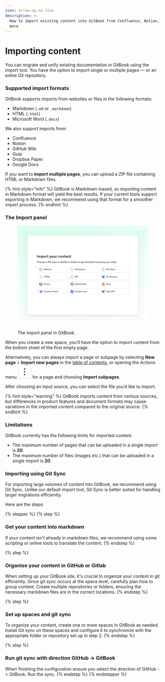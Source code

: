 ```yaml
---
icon: arrow-up-to-line
description: >-
  How to import existing content into GitBook from Confluence, Notion, Git and
  more
---
```


# Importing content

You can migrate and unify existing documentation in GitBook using the import tool. You have the option to import single or multiple pages — or an entire Git repository.

### Supported import formats

GitBook supports imports from websites or files in the following formats:

* Markdown (`.md` or `.markdown`)
* HTML (`.html`)
* Microsoft Word (`.docx`)

We also support imports from:

* Confluence
* Notion
* GitHub Wiki
* Quip
* Dropbox Paper
* Google Docs

If you want to **import multiple pages**, you can upload a ZIP file containing HTML or Markdown files.

{% hint style="info" %}
GitBook is Markdown-based, so importing content in Markdown format will yield the best results. If your current tools support exporting in Markdown, we recommend using that format for a smoother import process.
{% endhint %}



### The Import panel

<figure><img src="../.gitbook/assets/10_01_25_import_modal.svg" alt=""><figcaption><p>The import panel in GitBook.</p></figcaption></figure>

When you create a new space, you’ll have the option to import content from the bottom sheet of the first empty page.

Alternatively, you can always import a page or subpage by selecting **New page** > **Import new pages** in the [table of contents](../resources/gitbook-ui.md#table-of-contents), or opening the Actions menu <picture><source srcset="../.gitbook/assets/actions_icon_dark.svg" media="(prefers-color-scheme: dark)"><img src="../.gitbook/assets/actions_icon_light.svg" alt=""></picture> for a page and choosing **Import subpages**.

After choosing an input source, you can select the file you’d like to import.

{% hint style="warning" %}
GitBook imports content from various sources, but differences in product features and document formats may cause variations in the imported content compared to the original source.
{% endhint %}

### Limitations

GitBook currently has the following limits for imported content:

* The maximum number of pages that can be uploaded in a single import is **20**.
* The maximum number of files (images etc.) that can be uploaded in a single import is **20**.

###

### Importing using Git Sync

For importing large volumes of content into GitBook, we recommend using Git Sync. Unlike our default import tool, Git Sync is better suited for handling larger migrations efficiently.

Here are the steps:

{% stepper %}
{% step %}
### Get your content into markdown

If your content isn't already in markdown files, we recommend using some scripting or online tools to translate the content.
{% endstep %}

{% step %}
### Organise your content in GitHub or Gitlab

When setting up your GitBook site, it's crucial to organize your content in git efficiently. Since git sync occurs at the space level, carefully plan how to group content. Create multiple repositories or folders, ensuring the necessary markdown files are in the correct locations.
{% endstep %}

{% step %}
### Set up spaces and git sync

To organize your content, create one or more spaces in GitBook as needed. Install Git sync on these spaces and configure it to synchronize with the appropriate folder or repository set up in step 2.&#x20;
{% endstep %}

{% step %}
### Run git sync with direction GitHub -> GitBook

When finishing the configuration ensure you select the direction of GitHub -> GitBook. Run the sync.
{% endstep %}
{% endstepper %}
